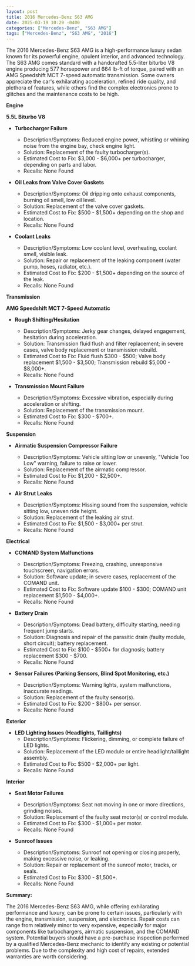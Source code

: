 ```yaml
---
layout: post
title: 2016 Mercedes-Benz S63 AMG
date: 2025-03-19 10:29 -0400
categories: ["Mercedes-Benz", "S63 AMG"]
tags: ["Mercedes-Benz", "S63 AMG", "2016"]
---
```

The 2016 Mercedes-Benz S63 AMG is a high-performance luxury sedan known for its powerful engine, opulent interior, and advanced technology. The S63 AMG comes standard with a handcrafted 5.5-liter biturbo V8 engine producing 577 horsepower and 664 lb-ft of torque, paired with an AMG Speedshift MCT 7-speed automatic transmission. Some owners appreciate the car's exhilarating acceleration, refined ride quality, and plethora of features, while others find the complex electronics prone to glitches and the maintenance costs to be high.

**Engine**

**5.5L Biturbo V8**

*   **Turbocharger Failure**
    *   Description/Symptoms: Reduced engine power, whistling or whining noise from the engine bay, check engine light.
    *   Solution: Replacement of the faulty turbocharger(s).
    *   Estimated Cost to Fix: $3,000 - $6,000+ per turbocharger, depending on parts and labor.
    *   Recalls: None Found

*   **Oil Leaks from Valve Cover Gaskets**
    *   Description/Symptoms: Oil dripping onto exhaust components, burning oil smell, low oil level.
    *   Solution: Replacement of the valve cover gaskets.
    *   Estimated Cost to Fix: $500 - $1,500+ depending on the shop and location.
    *   Recalls: None Found

*   **Coolant Leaks**
    *   Description/Symptoms: Low coolant level, overheating, coolant smell, visible leak.
    *   Solution: Repair or replacement of the leaking component (water pump, hoses, radiator, etc.).
    *   Estimated Cost to Fix: $200 - $1,500+ depending on the source of the leak.
    *   Recalls: None Found

**Transmission**

**AMG Speedshift MCT 7-Speed Automatic**

*   **Rough Shifting/Hesitation**
    *   Description/Symptoms: Jerky gear changes, delayed engagement, hesitation during acceleration.
    *   Solution: Transmission fluid flush and filter replacement; in severe cases, valve body replacement or transmission rebuild.
    *   Estimated Cost to Fix: Fluid flush $300 - $500; Valve body replacement $1,500 - $3,500; Transmission rebuild $5,000 - $8,000+.
    *   Recalls: None Found

*   **Transmission Mount Failure**
    *   Description/Symptoms: Excessive vibration, especially during acceleration or shifting.
    *   Solution: Replacement of the transmission mount.
    *   Estimated Cost to Fix: $300 - $700+.
    *   Recalls: None Found

**Suspension**

*   **Airmatic Suspension Compressor Failure**
    *   Description/Symptoms: Vehicle sitting low or unevenly, "Vehicle Too Low" warning, failure to raise or lower.
    *   Solution: Replacement of the airmatic compressor.
    *   Estimated Cost to Fix: $1,200 - $2,500+.
    *   Recalls: None Found

*   **Air Strut Leaks**
    *   Description/Symptoms: Hissing sound from the suspension, vehicle sitting low, uneven ride height.
    *   Solution: Replacement of the leaking air strut.
    *   Estimated Cost to Fix: $1,500 - $3,000+ per strut.
    *   Recalls: None Found

**Electrical**

*   **COMAND System Malfunctions**
    *   Description/Symptoms: Freezing, crashing, unresponsive touchscreen, navigation errors.
    *   Solution: Software update; in severe cases, replacement of the COMAND unit.
    *   Estimated Cost to Fix: Software update $100 - $300; COMAND unit replacement $1,500 - $4,000+.
    *   Recalls: None Found

*   **Battery Drain**
    *   Description/Symptoms: Dead battery, difficulty starting, needing frequent jump starts.
    *   Solution: Diagnosis and repair of the parasitic drain (faulty module, short circuit); battery replacement.
    *   Estimated Cost to Fix: $100 - $500+ for diagnosis; battery replacement $300 - $700.
    *   Recalls: None Found

*   **Sensor Failures (Parking Sensors, Blind Spot Monitoring, etc.)**
    *   Description/Symptoms: Warning lights, system malfunctions, inaccurate readings.
    *   Solution: Replacement of the faulty sensor(s).
    *   Estimated Cost to Fix: $200 - $800+ per sensor.
    *   Recalls: None Found

**Exterior**

*   **LED Lighting Issues (Headlights, Taillights)**
    *   Description/Symptoms: Flickering, dimming, or complete failure of LED lights.
    *   Solution: Replacement of the LED module or entire headlight/taillight assembly.
    *   Estimated Cost to Fix: $500 - $2,000+ per light.
    *   Recalls: None Found

**Interior**

*   **Seat Motor Failures**
    *   Description/Symptoms: Seat not moving in one or more directions, grinding noises.
    *   Solution: Replacement of the faulty seat motor(s) or control module.
    *   Estimated Cost to Fix: $300 - $1,000+ per motor.
    *   Recalls: None Found

*   **Sunroof Issues**
    *   Description/Symptoms: Sunroof not opening or closing properly, making excessive noise, or leaking.
    *   Solution: Repair or replacement of the sunroof motor, tracks, or seals.
    *   Estimated Cost to Fix: $300 - $1,500+.
    *   Recalls: None Found

**Summary:**

The 2016 Mercedes-Benz S63 AMG, while offering exhilarating performance and luxury, can be prone to certain issues, particularly with the engine, transmission, suspension, and electronics. Repair costs can range from relatively minor to very expensive, especially for major components like turbochargers, airmatic suspension, and the COMAND system. Potential buyers should have a pre-purchase inspection performed by a qualified Mercedes-Benz mechanic to identify any existing or potential problems. Due to the complexity and high cost of repairs, extended warranties are worth considering.

